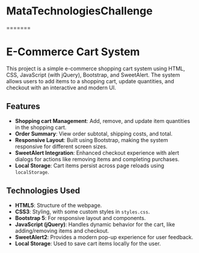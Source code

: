 # MataTechnologiesChallenge
=======
# E-Commerce Cart System

This project is a simple e-commerce shopping cart system using HTML, CSS, JavaScript (with jQuery), Bootstrap, and SweetAlert. The system allows users to add items to a shopping cart, update quantities, and checkout with an interactive and modern UI.

## Features

- **Shopping cart Management**: Add, remove, and update item quantities in the shopping cart.
- **Order Summary**: View order subtotal, shipping costs, and total.
- **Responsive Layout**: Built using Bootstrap, making the system responsive for different screen sizes.
- **SweetAlert Integration**: Enhanced checkout experience with alert dialogs for actions like removing items and completing purchases.
- **Local Storage**: Cart items persist across page reloads using `localStorage`.
  
## Technologies Used

- **HTML5**: Structure of the webpage.
- **CSS3**: Styling, with some custom styles in `styles.css`.
- **Bootstrap 5**: For responsive layout and components.
- **JavaScript (jQuery)**: Handles dynamic behavior for the cart, like adding/removing items and checkout.
- **SweetAlert2**: Provides a modern pop-up experience for user feedback.
- **Local Storage**: Used to save cart items locally for the user.
